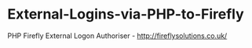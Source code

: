 External-Logins-via-PHP-to-Firefly
==================================

PHP Firefly External Logon Authoriser - http://fireflysolutions.co.uk/
